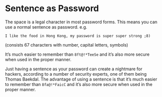 # Sentence as Password

The space is a legal character in most password forms. This means you can use a normal sentence as password. e.g. 

``I like the food in Hong Kong, my password is super super strong ;8)``

(consists 67 characters with number, capital letters, symbols)

It’s much easier to remember than ``8ft@!*TeeSe`` and it’s also more secure when used in the proper manner.

Just having a sentence as your password can create a nightmare for hackers, according to a number of security experts, one of them being Thomas Baekdal. 
The advantage of using a sentence is that it’s much easier to remember than ``8fa@!*FaicC`` and it’s also more secure when used in the proper manner.

